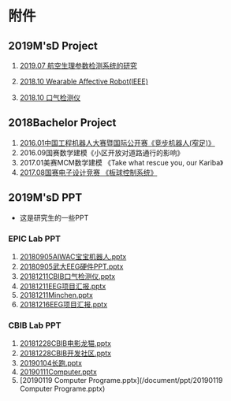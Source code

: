 # 附件

## 2019M'sD Project

1. [2019.07 航空生理参数检测系统的研究](https://luckywater.top/2019/07/24/PhysiologicalParameterDetection/)

2. [2018.10 Wearable Affective Robot(IEEE)](https://luckywater.top/2019/07/29/WearableAffectiveRobot)

3. [2018.10 口气检测仪](https://luckywater.top/2019/02/17/ArduinoMQ135/)

## 2018Bachelor Project 

1. [2016.01中国工程机器人大赛暨国际公开赛《竞步机器人(窄足)》](https://luckywater.top/2019/07/26/RobotControl/)
2. 2016.09国赛数学建模《小区开放对道路通行的影响》
3. 2017.01美赛MCM数学建模 《Take what rescue you, our Kariba》 
4. [2017.08国赛电子设计竞赛 《板球控制系统》 ](https://luckywater.top/2019/07/26/RobotControl/)



## 2019M'sD PPT

- 这是研究生的一些PPT

### EPIC Lab PPT

1. [20180905AIWAC宝宝机器人.pptx](/document/ppt/20180905AIWAC宝宝机器人.pptx)
2. [20180905武大EEG硬件PPT.pptx](/document/ppt/20180905武大EEG硬件PPT.pptx)
3. [20181211CBIB口气检测仪.pptx](/document/ppt/20181211CBIB口气检测仪.pptx)
4. [20181211EEG项目汇报.pptx]({/document/ppt/20181211EEG项目汇报.pptx)
5. [20181211Minchen.pptx](/document/ppt/20181211Minchen.pptx)
6. [20181216EEG项目汇报.pptx](/document/ppt/20181216EEG项目汇报.pptx)

### CBIB Lab PPT

1. [20181228CBIB电影龙猫.pptx](/document/ppt/20181228CBIB电影龙猫.pptx)
2. [20181228CBIB开发社区.pptx](/document/ppt/20181228CBIB开发社区.pptx)
3. [20190104长跑.pptx](/document/ppt/20190104长跑.pptx)
4. [20190111Computer.pptx](/document/ppt/20190111Computer.pptx)
5. [20190119 Computer Programe.pptx](/document/ppt/20190119 Computer Programe.pptx)

